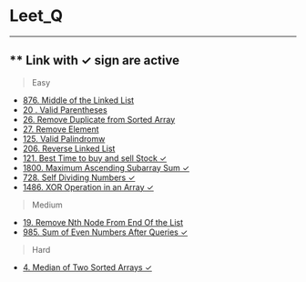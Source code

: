 # Leet_Q
------------------------------
** Link with ✓ sign are active 
------------------------------
>Easy
- [876. Middle of the Linked List](#Selection-Sort)
- [20 . Valid Parentheses](#Valid-Parentheses)
- [26. Remove Duplicate from Sorted Array](#Selection-Sort)
- [27. Remove Element](#Selection-Sort)
- [125. Valid Palindromw](#Selection-Sort)
- [206. Reverse Linked List](#Selection-Sort)
- [121. Best Time to buy and sell Stock ✓](https://leetcode.com/problems/best-time-to-buy-and-sell-stock/discuss/2423635/best-and-simple-solution-java)
- [1800. Maximum Ascending Subarray Sum ✓](https://leetcode.com/problems/maximum-ascending-subarray-sum/discuss/2607387/Java-Solution)
- [728. Self Dividing Numbers ✓](https://leetcode.com/problems/self-dividing-numbers/)
- [1486. XOR Operation in an Array ✓](https://leetcode.com/problems/xor-operation-in-an-array/)
>Medium
- [19.  Remove Nth Node From End Of the List](#Selection-Sort)
- [985. Sum of Even Numbers After Queries ✓](https://leetcode.com/submissions/detail/805576401/)

>Hard
- [4. Median of Two Sorted Arrays  ✓](https://leetcode.com/problems/median-of-two-sorted-arrays/discuss/2516024/Java-Solution-or-Using-merge-sort-or-100-faster)
